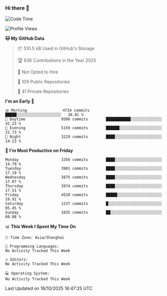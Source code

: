 ### Hi there 👋

<!--
**qbosen/qbosen** is a ✨ _special_ ✨ repository because its `README.md` (this file) appears on your GitHub profile.

Here are some ideas to get you started:

- 🔭 I’m currently working on ...
- 🌱 I’m currently learning ...
- 👯 I’m looking to collaborate on ...
- 🤔 I’m looking for help with ...
- 💬 Ask me about ...
- 📫 How to reach me: ...
- 😄 Pronouns: ...
- ⚡ Fun fact: ...
-->

<!--START_SECTION:waka-->
![Code Time](http://img.shields.io/badge/Code%20Time-2%2C111%20hrs%2036%20mins-blue)

![Profile Views](http://img.shields.io/badge/Profile%20Views-1-blue)

**🐱 My GitHub Data** 

> 📦 510.5 kB Used in GitHub's Storage 
 > 
> 🏆 636 Contributions in the Year 2025
 > 
> 🚫 Not Opted to Hire
 > 
> 📜 109 Public Repositories 
 > 
> 🔑 41 Private Repositories 
 > 
**I'm an Early 🐤** 

```text
🌞 Morning                4724 commits        █████░░░░░░░░░░░░░░░░░░░░   20.81 % 
🌆 Daytime                9586 commits        ███████████░░░░░░░░░░░░░░   42.23 % 
🌃 Evening                5159 commits        ██████░░░░░░░░░░░░░░░░░░░   22.73 % 
🌙 Night                  3229 commits        ████░░░░░░░░░░░░░░░░░░░░░   14.23 % 
```
📅 **I'm Most Productive on Friday** 

```text
Monday                   3356 commits        ████░░░░░░░░░░░░░░░░░░░░░   14.79 % 
Tuesday                  3901 commits        ████░░░░░░░░░░░░░░░░░░░░░   17.19 % 
Wednesday                3875 commits        ████░░░░░░░░░░░░░░░░░░░░░   17.07 % 
Thursday                 3974 commits        ████░░░░░░░░░░░░░░░░░░░░░   17.51 % 
Friday                   4520 commits        █████░░░░░░░░░░░░░░░░░░░░   19.91 % 
Saturday                 1237 commits        █░░░░░░░░░░░░░░░░░░░░░░░░   05.45 % 
Sunday                   1835 commits        ██░░░░░░░░░░░░░░░░░░░░░░░   08.08 % 
```


📊 **This Week I Spent My Time On** 

```text
🕑︎ Time Zone: Asia/Shanghai

💬 Programming Languages: 
No Activity Tracked This Week

🔥 Editors: 
No Activity Tracked This Week

💻 Operating System: 
No Activity Tracked This Week
```


 Last Updated on 16/10/2025 16:47:25 UTC
<!--END_SECTION:waka-->
